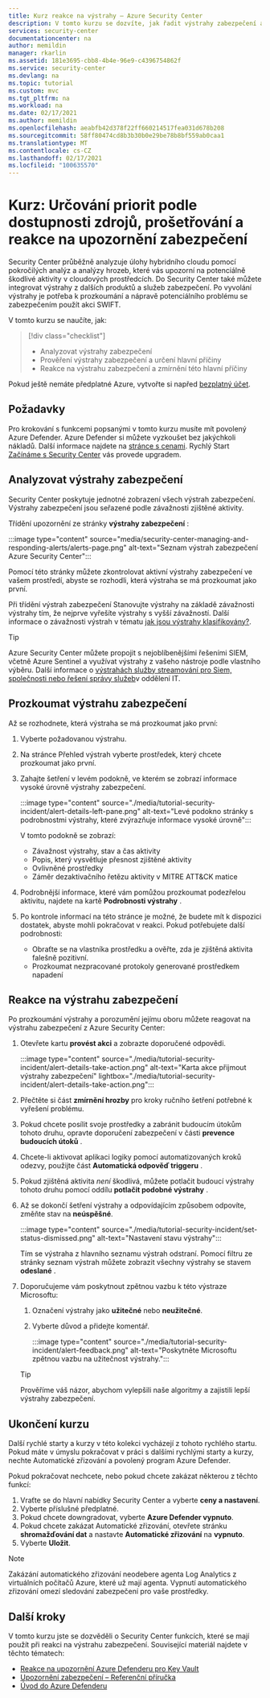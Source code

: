 ```yaml
---
title: Kurz reakce na výstrahy – Azure Security Center
description: V tomto kurzu se dozvíte, jak řadit výstrahy zabezpečení a určit & rozsah výstrahy hlavní příčinu.
services: security-center
documentationcenter: na
author: memildin
manager: rkarlin
ms.assetid: 181e3695-cbb8-4b4e-96e9-c4396754862f
ms.service: security-center
ms.devlang: na
ms.topic: tutorial
ms.custom: mvc
ms.tgt_pltfrm: na
ms.workload: na
ms.date: 02/17/2021
ms.author: memildin
ms.openlocfilehash: aeabfb42d378f22ff660214517fea031d678b208
ms.sourcegitcommit: 58ff80474cd8b3b30b0e29be78b8bf559ab0caa1
ms.translationtype: MT
ms.contentlocale: cs-CZ
ms.lasthandoff: 02/17/2021
ms.locfileid: "100635570"
---
```

# <a name="tutorial-triage-investigate-and-respond-to-security-alerts"></a>Kurz: Určování priorit podle dostupnosti zdrojů, prošetřování a reakce na upozornění zabezpečení
Security Center průběžně analyzuje úlohy hybridního cloudu pomocí pokročilých analýz a analýzy hrozeb, které vás upozorní na potenciálně škodlivé aktivity v cloudových prostředcích. Do Security Center také můžete integrovat výstrahy z dalších produktů a služeb zabezpečení. Po vyvolání výstrahy je potřeba k prozkoumání a nápravě potenciálního problému se zabezpečením použít akci SWIFT. 

V tomto kurzu se naučíte, jak:

> [!div class="checklist"]
> * Analyzovat výstrahy zabezpečení
> * Prověření výstrahy zabezpečení a určení hlavní příčiny
> * Reakce na výstrahu zabezpečení a zmírnění této hlavní příčiny

Pokud ještě nemáte předplatné Azure, vytvořte si napřed [bezplatný účet](https://azure.microsoft.com/free/).

## <a name="prerequisites"></a>Požadavky
Pro krokování s funkcemi popsanými v tomto kurzu musíte mít povolený Azure Defender. Azure Defender si můžete vyzkoušet bez jakýchkoli nákladů. Další informace najdete na [stránce s cenami](https://azure.microsoft.com/pricing/details/security-center/). Rychlý Start [Začínáme s Security Center](security-center-get-started.md) vás provede upgradem.


## <a name="triage-security-alerts"></a>Analyzovat výstrahy zabezpečení
Security Center poskytuje jednotné zobrazení všech výstrah zabezpečení. Výstrahy zabezpečení jsou seřazené podle závažnosti zjištěné aktivity. 

Třídění upozornění ze stránky **výstrahy zabezpečení** :

:::image type="content" source="media/security-center-managing-and-responding-alerts/alerts-page.png" alt-text="Seznam výstrah zabezpečení Azure Security Center":::

Pomocí této stránky můžete zkontrolovat aktivní výstrahy zabezpečení ve vašem prostředí, abyste se rozhodli, která výstraha se má prozkoumat jako první.

Při třídění výstrah zabezpečení Stanovujte výstrahy na základě závažnosti výstrahy tím, že nejprve vyřešíte výstrahy s vyšší závažností. Další informace o závažnosti výstrah v tématu [jak jsou výstrahy klasifikovány?](security-center-alerts-overview.md#how-are-alerts-classified).

> [!TIP]
> Azure Security Center můžete propojit s nejoblíbenějšími řešeními SIEM, včetně Azure Sentinel a využívat výstrahy z vašeho nástroje podle vlastního výběru. Další informace o [výstrahách služby streamování pro Siem, společnosti nebo řešení správy služeb](export-to-siem.md)v oddělení IT.


## <a name="investigate-a-security-alert"></a>Prozkoumat výstrahu zabezpečení

Až se rozhodnete, která výstraha se má prozkoumat jako první:

1. Vyberte požadovanou výstrahu.
1. Na stránce Přehled výstrah vyberte prostředek, který chcete prozkoumat jako první.
1. Zahajte šetření v levém podokně, ve kterém se zobrazí informace vysoké úrovně výstrahy zabezpečení.

    :::image type="content" source="./media/tutorial-security-incident/alert-details-left-pane.png" alt-text="Levé podokno stránky s podrobnostmi výstrahy, které zvýrazňuje informace vysoké úrovně":::

    V tomto podokně se zobrazí:
    - Závažnost výstrahy, stav a čas aktivity
    - Popis, který vysvětluje přesnost zjištěné aktivity
    - Ovlivněné prostředky
    - Záměr dezaktivačního řetězu aktivity v MITRE ATT&CK matice

1. Podrobnější informace, které vám pomůžou prozkoumat podezřelou aktivitu, najdete na kartě **Podrobnosti výstrahy** .

1. Po kontrole informací na této stránce je možné, že budete mít k dispozici dostatek, abyste mohli pokračovat v reakci. Pokud potřebujete další podrobnosti:

    - Obraťte se na vlastníka prostředku a ověřte, zda je zjištěná aktivita falešně pozitivní.
    - Prozkoumat nezpracované protokoly generované prostředkem napadení

## <a name="respond-to-a-security-alert"></a>Reakce na výstrahu zabezpečení
Po prozkoumání výstrahy a porozumění jejímu oboru můžete reagovat na výstrahu zabezpečení z Azure Security Center:

1.  Otevřete kartu **provést akci** a zobrazte doporučené odpovědi.

    :::image type="content" source="./media/tutorial-security-incident/alert-details-take-action.png" alt-text="Karta akce přijmout výstrahy zabezpečení" lightbox="./media/tutorial-security-incident/alert-details-take-action.png":::

1.  Přečtěte si část **zmírnění hrozby** pro kroky ručního šetření potřebné k vyřešení problému.
1.  Pokud chcete posílit svoje prostředky a zabránit budoucím útokům tohoto druhu, opravte doporučení zabezpečení v části **prevence budoucích útoků** .
1.  Chcete-li aktivovat aplikaci logiky pomocí automatizovaných kroků odezvy, použijte část **Automatická odpověď triggeru** .
1.  Pokud zjištěná aktivita *není* škodlivá, můžete potlačit budoucí výstrahy tohoto druhu pomocí oddílu **potlačit podobné výstrahy** .

1.  Až se dokončí šetření výstrahy a odpovídajícím způsobem odpovíte, změňte stav na **neúspěšné**.

    :::image type="content" source="./media/tutorial-security-incident/set-status-dismissed.png" alt-text="Nastavení stavu výstrahy":::

    Tím se výstraha z hlavního seznamu výstrah odstraní. Pomocí filtru ze stránky seznam výstrah můžete zobrazit všechny výstrahy se stavem **odeslané** .

1.  Doporučujeme vám poskytnout zpětnou vazbu k této výstraze Microsoftu:
    1. Označení výstrahy jako **užitečné** nebo **neužitečné**.
    1. Vyberte důvod a přidejte komentář.

        :::image type="content" source="./media/tutorial-security-incident/alert-feedback.png" alt-text="Poskytněte Microsoftu zpětnou vazbu na užitečnost výstrahy.":::

    > [!TIP]
    > Prověříme váš názor, abychom vylepšili naše algoritmy a zajistili lepší výstrahy zabezpečení.

## <a name="end-the-tutorial"></a>Ukončení kurzu

Další rychlé starty a kurzy v této kolekci vycházejí z tohoto rychlého startu. Pokud máte v úmyslu pokračovat v práci s dalšími rychlými starty a kurzy, nechte Automatické zřizování a povolený program Azure Defender. 

Pokud pokračovat nechcete, nebo pokud chcete zakázat některou z těchto funkcí:

1. Vraťte se do hlavní nabídky Security Center a vyberte **ceny a nastavení**.
1. Vyberte příslušné předplatné.
1. Pokud chcete downgradovat, vyberte **Azure Defender vypnuto**.
1. Pokud chcete zakázat Automatické zřizování, otevřete stránku **shromažďování dat** a nastavte **Automatické zřizování** na **vypnuto**.
4. Vyberte **Uložit**.

>[!NOTE]
> Zakázání automatického zřizování neodebere agenta Log Analytics z virtuálních počítačů Azure, které už mají agenta. Vypnutí automatického zřizování omezí sledování zabezpečení pro vaše prostředky.
>

## <a name="next-steps"></a>Další kroky
V tomto kurzu jste se dozvěděli o Security Center funkcích, které se mají použít při reakci na výstrahu zabezpečení. Související materiál najdete v těchto tématech:

- [Reakce na upozornění Azure Defenderu pro Key Vault](defender-for-key-vault-usage.md)
- [Upozornění zabezpečení – Referenční příručka](alerts-reference.md)
- [Úvod do Azure Defenderu](azure-defender.md)
